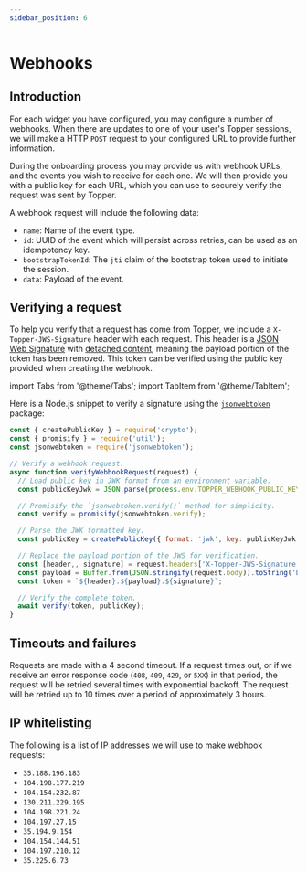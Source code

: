 ```yaml
---
sidebar_position: 6
---
```


# Webhooks

## Introduction

For each widget you have configured, you may configure a number of webhooks. When there are updates to one of your user's Topper sessions, we will make a HTTP `POST` request to your configured URL to provide further information.

During the onboarding process you may provide us with webhook URLs, and the events you wish to receive for each one. We will then provide you with a public key for each URL, which you can use to securely verify the request was sent by Topper.

A webhook request will include the following data:

- `name`: Name of the event type.
- `id`: UUID of the event which will persist across retries, can be used as an idempotency key.
- `bootstrapTokenId`: The `jti` claim of the bootstrap token used to initiate the session.
- `data`: Payload of the event.

## Verifying a request

To help you verify that a request has come from Topper, we include a `X-Topper-JWS-Signature` header with each request. This header is a [JSON Web Signature](https://datatracker.ietf.org/doc/html/rfc7515) with [detached content](https://datatracker.ietf.org/doc/html/rfc7515#appendix-F), meaning the payload portion of the token has been removed. This token can be verified using the public key provided when creating the webhook.

import Tabs from '@theme/Tabs';
import TabItem from '@theme/TabItem';

<Tabs>
  <TabItem label="Node.js" value="nodejs" default>

Here is a Node.js snippet to verify a signature using the [`jsonwebtoken`](https://github.com/auth0/node-jsonwebtoken) package:

```js
const { createPublicKey } = require('crypto');
const { promisify } = require('util');
const jsonwebtoken = require('jsonwebtoken');

// Verify a webhook request.
async function verifyWebhookRequest(request) {
  // Load public key in JWK format from an environment variable.
  const publicKeyJwk = JSON.parse(process.env.TOPPER_WEBHOOK_PUBLIC_KEY);

  // Promisify the `jsonwebtoken.verify()` method for simplicity.
  const verify = promisify(jsonwebtoken.verify);

  // Parse the JWK formatted key.
  const publicKey = createPublicKey({ format: 'jwk', key: publicKeyJwk });

  // Replace the payload portion of the JWS for verification.
  const [header,, signature] = request.headers['X-Topper-JWS-Signature'].split('.');
  const payload = Buffer.from(JSON.stringify(request.body)).toString('base64url');
  const token = `${header}.${payload}.${signature}`;

  // Verify the complete token.
  await verify(token, publicKey);
}
```

  </TabItem>
</Tabs>

## Timeouts and failures

Requests are made with a 4 second timeout. If a request times out, or if we receive an error response code (`408`, `409`, `429`, or `5XX`) in that period, the request will be retried several times with exponential backoff. The request will be retried up to 10 times over a period of approximately 3 hours.

## IP whitelisting

The following is a list of IP addresses we will use to make webhook requests:

- `35.188.196.183`
- `104.198.177.219`
- `104.154.232.87`
- `130.211.229.195`
- `104.198.221.24`
- `104.197.27.15`
- `35.194.9.154`
- `104.154.144.51`
- `104.197.210.12`
- `35.225.6.73`
